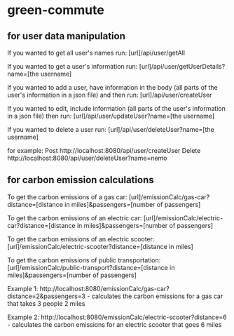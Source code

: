 # green-commute

## for user data manipulation

If you wanted to get all user's names run:
[url]/api/user/getAll

If you wanted to get a user's information run:
[url]/api/user/getUserDetails?name=[the username]

If you wanted to add a user, have information in the body (all parts of the user's information in a json file) and then run:
[url]/api/user/createUser

If you wanted to edit, include information (all parts of the user's information in a json file) then run:
[url]/api/user/updateUser?name=[the username]

If you wanted to delete a user run:
[url]/api/user/deleteUser?name=[the username]

for example:
Post
http://localhost:8080/api/user/createUser
Delete
http://localhost:8080/api/user/deleteUser?name=nemo


## for carbon emission calculations

To get the carbon emissions of a gas car:
[url]/emissionCalc/gas-car?distance=[distance in miles]&passengers=[number of passengers]

To get the carbon emissions of an electric car:
[url]/emissionCalc/electric-car?distance=[distance in miles]&passengers=[number of passengers]

To get the carbon emissions of an electric scooter:
[url]/emissionCalc/electric-scooter?distance=[distance in miles]

To get the carbon emissions of public transportation:
[url]/emissionCalc/public-transport?distance=[distance in miles]&passengers=[number of passengers]

Example 1:
http://localhost:8080/emissionCalc/gas-car?distance=2&passengers=3
    - calculates the carbon emissions for a gas car that takes 3 people 2 miles

Example 2:
http://localhost:8080/emissionCalc/electric-scooter?distance=6
    - calculates the carbon emissions for an electric scooter that goes 6 miles

